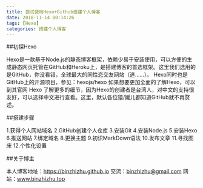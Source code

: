 ```yaml
---
title: 尝试使用Hexo+Github搭建个人博客
date: 2018-11-14 00:14:26
tags: [Hexo]
categories: 搭建个人博客
---
```

##初探Hexo

Hexo是一款基于Node.js的静态博客框架，依赖少易于安装使用，可以方便的生成静态网页托管在GitHub和Heroku上，是搭建博客的首选框架。这里我们选用的是GitHub，你没看错，全球最大的同性恋交友网站（逃……）。
Hexo同时也是GitHub上的开源项目，参见：hexojs/hexo 如果想要更加全面的了解Hexo，可以到其官网 Hexo 了解更多的细节，因为Hexo的创建者是台湾人，对中文的支持很友好，可以选择中文进行查看。这里，默认各位猿/媛儿都知道GitHub就不再赘述。

##搭建步骤

1.获得个人网站域名
2.GitHub创建个人仓库
3.安装Git
4.安装Node.js
5.安装Hexo
6.推送网站
7.绑定域名
8.更换主题
9.初识MarkDown语法
10.发布文章
11.寻找图床
12.个性化设置

##关于博主

本人博客地址：https://binzhizhu.github.io
交流：binzhizhu@gmail.com
网站：www.binzhizhu.top